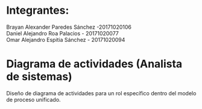 # Integrantes:

Brayan Alexander Paredes Sánchez -20171020106     
Daniel Alejandro Roa Palacios - 20171020077     
Omar Alejandro Espitia Sánchez - 20171020094     

# Diagrama de actividades (Analista de sistemas)

Diseño de diagrama de actividades para un rol específico dentro del modelo de proceso unificado.

